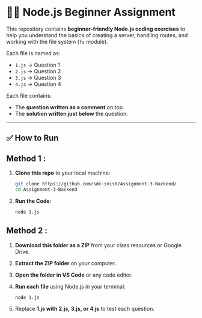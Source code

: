 # 🧑‍💻 Node.js Beginner Assignment

This repository contains **beginner-friendly Node.js coding exercises** to help you understand the basics of creating a server, handling routes, and working with the file system (`fs` module).

Each file is named as:

- `1.js` → Question 1
- `2.js` → Question 2
- `3.js` → Question 3
- `4.js` → Question 4

Each file contains:
- The **question written as a comment** on top.
- The **solution written just below** the question.

---
## ✅ How to Run

## Method 1 :

1. **Clone this repo** to your local machine:
   ```bash
   git clone https://github.com/sdc-snist/Assignment-3-Backend/
   cd Assignment-3-Backend
2. **Run the Code**:
   ```bash
   node 1.js
## Method 2 :

1. **Download this folder as a ZIP** from your class resources or Google Drive.

2. **Extract the ZIP folder** on your computer.

3. **Open the folder in VS Code** or any code editor.

4. **Run each file** using Node.js in your terminal:
   ```bash
   node 1.js
4. Replace **1.js with 2.js, 3.js, or 4.js** to test each question.



